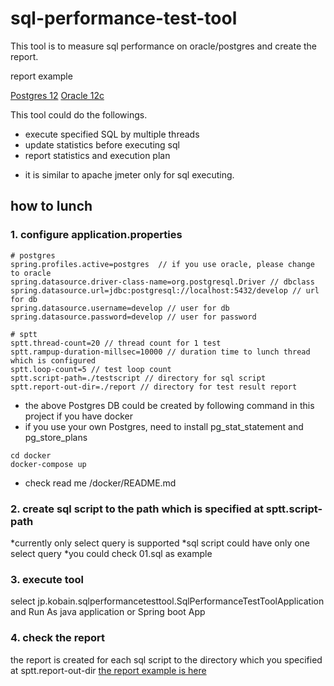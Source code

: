 # sql-performance-test-tool

This tool is to measure sql performance on oracle/postgres and create the report.

report example 

[Postgres 12](https://github.com/kobain-jp/sql-performance-test-tool/blob/master/sptt-2020-12-12-00:21:06.md)
[Oracle 12c](https://github.com/kobain-jp/sql-performance-test-tool/blob/master/sptt-2020-12-14-09:24:14.md)

This tool could do the followings.

- execute specified SQL by multiple threads
- update statistics before executing sql
- report statistics and execution plan

* it is similar to apache jmeter only for sql executing.

## how to lunch

### 1. configure application.properties

```
# postgres
spring.profiles.active=postgres  // if you use oracle, please change to oracle
spring.datasource.driver-class-name=org.postgresql.Driver // dbclass
spring.datasource.url=jdbc:postgresql://localhost:5432/develop // url for db
spring.datasource.username=develop // user for db
spring.datasource.password=develop // user for password

# sptt
sptt.thread-count=20 // thread count for 1 test
sptt.rampup-duration-millsec=10000 // duration time to lunch thread which is configured
sptt.loop-count=5 // test loop count
sptt.script-path=./testscript // directory for sql script
sptt.report-out-dir=./report // directory for test result report
```

* the above Postgres DB could be created by following command in this project if you have docker
* if you use your own Postgres, need to install pg_stat_statement and pg_store_plans


```
cd docker
docker-compose up 
```
* check read me /docker/README.md


### 2. create sql script to the path which is specified at sptt.script-path

*currently only select query is supported
*sql script could have only one select query
*you could check 01.sql as example

### 3. execute tool

select jp.kobain.sqlperformancetesttool.SqlPerformanceTestToolApplication and Run As java application or Spring boot App

### 4. check the report

the report is created for each sql script to the directory which you specified at sptt.report-out-dir
[the report example is here](https://github.com/kobain-jp/sql-performance-test-tool/blob/master/sptt-2020-12-12-00:21:06.md)











